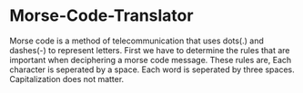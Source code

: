 # Morse-Code-Translator
Morse code is a method of telecommunication that uses dots(.) and dashes(-) to represent letters.
First we have to determine the rules that are important when deciphering a morse code message. 
These rules are, 
Each character is seperated by a space.
Each word is seperated by three spaces.
Capitalization does not matter.
